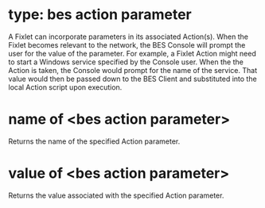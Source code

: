 # type: bes action parameter

A Fixlet can incorporate parameters in its associated Action(s). When the Fixlet becomes relevant to the network, the BES Console will prompt the user for the value of the parameter. For example, a Fixlet Action might need to start a Windows service specified by the Console user. When the the Action is taken, the Console would prompt for the name of the service. That value would then be passed down to the BES Client and substituted into the local Action script upon execution.

# name of &lt;bes action parameter&gt;

Returns the name of the specified Action parameter.

# value of &lt;bes action parameter&gt;

Returns the value associated with the specified Action parameter.

